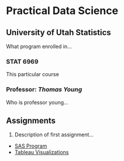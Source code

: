 # Practical Data Science

## University of Utah Statistics
What program enrolled in...

### STAT 6969
This particular course

### Professor: _Thomas Young_
Who is professor young...

## Assignments
1. Description of first assignment...
  * [SAS Program](Assignments\Bowling_PDS_Assignment1.sas)
  * [Tableau Visualizations](Assignments\Bowling_PDS_Assignment1.twb)
